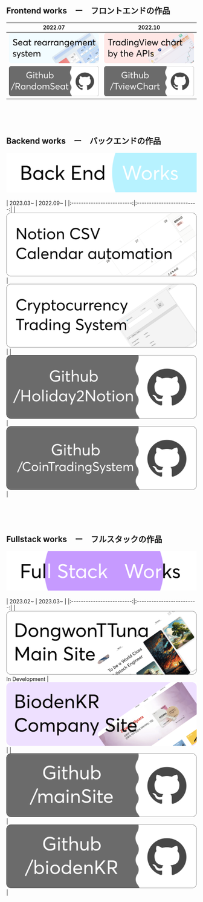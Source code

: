 ## Frontend works　ー　フロントエンドの作品
| 2022.07 | 2022.10 | 
|:-------------------------:|:-------------------------:|
|[![RandomSeat Banner](/img/randomSeat.png)](https://randomseat.dongwontuna.net/) |[![TviewChart](/img/tviewChart.png)](https://tviewchart.dongwontuna.net)|
|[![RandomSeat Github](/img/randomSeatGithub.png)](https://github.com/DongwonTTuna/RandomSeat) |[![TviewChart Github](/img/tviewChartGithub.png)](https://github.com/DongwonTTuna/TviewChart) |

<br/>
<br/>
<br/>

## Backend works　ー　バックエンドの作品

[![Backend Banner](/img/backendWorks.png)](https://dongwontuna.net/works/backend/)
<br/>
<br/>
| 2023.03~ | 2022.09~ |
|:-------------------------:|:-------------------------:|
|[![Notion csv Automator Banner](/img/Holiday2Notion.png)](https://github.com/DongwonTTuna/Holiday2Notion)|[![CoinTradingSystem Banner](/img/coinTradingSystem.png)](https://github.com/DongwonTTuna/CoinTradingSystem)|
|[![Holiday2Notion Github](/img/Holiday2NotionGithub.png)](https://github.com/DongwonTTuna/Holiday2Notion)|[![CoinTradingSystem Github](/img/coinTradingSystemGithub.png)](https://github.com/DongwonTTuna/CoinTradingSystem)|

<br/>
<br/>
<br/>

## Fullstack works　ー　フルスタックの作品

[![Fullstack Banner](/img/fullstackWorks.png)](https://dongwontuna.net/works/fullstack/)
<br/>
<br/>
| 2023.02~ | 2023.03~ | 
|:-------------------------:|:-------------------------:|
|[![DongwonTuna Banner](/img/mainSite.png)](https://dongwontuna.net/) In Development |[![BiodenKR Banner](/img/biodenKRSite.png)](https://biodenkr.com)|
|[![DongwonTuna Github](/img/mainSiteGithub.png)](https://github.com/DongwonTTuna/mainSite)|[![BiodenKR Github](/img/biodenKRGithub.png)](https://github.com/DongwonTTuna/biodenKR_svelte)|

<br/>
<br/>
<br/>
